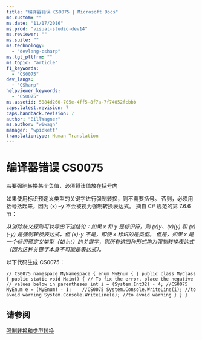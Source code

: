 ```yaml
---
title: "编译器错误 CS0075 | Microsoft Docs"
ms.custom: ""
ms.date: "11/17/2016"
ms.prod: "visual-studio-dev14"
ms.reviewer: ""
ms.suite: ""
ms.technology: 
  - "devlang-csharp"
ms.tgt_pltfrm: ""
ms.topic: "article"
f1_keywords: 
  - "CS0075"
dev_langs: 
  - "CSharp"
helpviewer_keywords: 
  - "CS0075"
ms.assetid: 5084d260-705e-4ff5-8f7a-7f74052fcbbb
caps.latest.revision: 7
caps.handback.revision: 7
author: "BillWagner"
ms.author: "wiwagn"
manager: "wpickett"
translationtype: Human Translation
---
```

# 编译器错误 CS0075
若要强制转换某个负值，必须将该值放在括号内  
  
 如果使用标识预定义类型的关键字进行强制转换，则不需要括号。 否则，必须用括号括起来，因为 \(x\) –y 不会被视为强制转换表达式。 摘自 C\# 规范的第 7.6.6 节：  
  
 *从消除歧义规则可以导出下述结论：如果 x 和 y 是标识符，则 \(x\)y、\(x\)\(y\) 和 \(x\)\(\-y\) 是强制转换表达式，但 \(x\)\-y 不是，即使 x 标识的是类型。 但是，如果 x 是一个标识预定义类型（如 int）的关键字，则所有这四种形式均为强制转换表达式（因为这种关键字本身不可能是表达式）。*  
  
 以下代码生成 CS0075：  
  
```  
// CS0075 namespace MyNamespace { enum MyEnum { } public class MyClass { public static void Main() { // To fix the error, place the negative // values below in parentheses int i = (System.Int32) - 4; //CS0075 MyEnum e = (MyEnum) - 1;    //CS0075 System.Console.WriteLine(i); //to avoid warning System.Console.WriteLine(e); //to avoid warning } } }  
```  
  
## 请参阅  
 [强制转换和类型转换](../../csharp/programming-guide/types/casting-and-type-conversions.md)